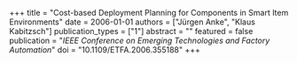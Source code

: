 +++
title = "Cost-based Deployment Planning for Components in Smart Item Environments"
date = 2006-01-01
authors = ["Jürgen Anke", "Klaus Kabitzsch"]
publication_types = ["1"]
abstract = ""
featured = false
publication = "*IEEE Conference on Emerging Technologies and Factory Automation*"
doi = "10.1109/ETFA.2006.355188"
+++

